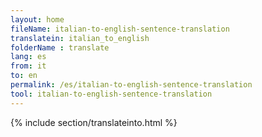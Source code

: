 ```yaml
---
layout: home
fileName: italian-to-english-sentence-translation
translatein: italian_to_english
folderName : translate
lang: es
from: it
to: en
permalink: /es/italian-to-english-sentence-translation
tool: italian-to-english-sentence-translation
---
```

{% include section/translateinto.html %}